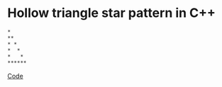 # Hollow triangle star pattern in C++



```http
*
**
* *
*  *
*   *
******
```

[Code](https://github.com/govah/Sherlock/blob/main/Easy/Hollow%20triangle%20star%20pattern/code.cpp)
